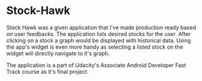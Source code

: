 # Stock-Hawk
Stock Hawk was a given application that I've made production ready based on user feedbacks. The application lists desired stocks for the user. After clicking on a stock  a graph would be displayed with historical data. Using the app's widget is even more handy as selecting a listed stock on the widget will directly navigate to it's graph.

The application is a part of Udacity's Associate Android Developer Fast Track course as it's final project.
